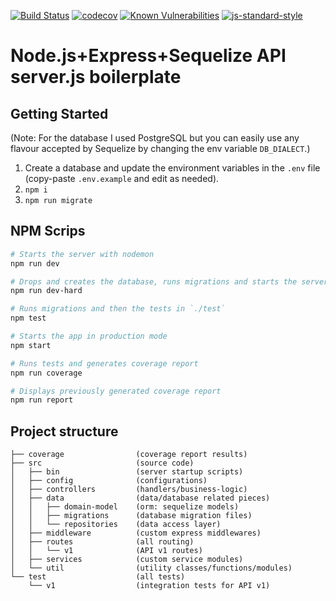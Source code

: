 
[![Build Status](https://travis-ci.org/s1moe2/express-api-boilerplate.svg?branch=master)](https://travis-ci.org/s1moe2/express-api-boilerplate)
[![codecov](https://codecov.io/gh/s1moe2/express-api-boilerplate/branch/master/graph/badge.svg)](https://codecov.io/gh/s1moe2/express-api-boilerplate)
[![Known Vulnerabilities](https://snyk.io/test/github/s1moe2/express-api-boilerplate/badge.svg?targetFile=package.json)](https://snyk.io/test/github/s1moe2/express-api-boilerplate?targetFile=package.json)
[![js-standard-style](https://img.shields.io/badge/code%20style-standard-brightgreen.svg)](http://standardjs.com)


# Node.js+Express+Sequelize API server.js boilerplate

## Getting Started
(Note: For the database I used PostgreSQL but you can easily use any flavour accepted by Sequelize by changing the env variable `DB_DIALECT`.)

1. Create a database and update the environment variables in the `.env` file (copy-paste `.env.example` and edit as needed).
3. `npm i`
2. `npm run migrate`


## NPM Scrips
```bash
# Starts the server with nodemon
npm run dev

# Drops and creates the database, runs migrations and starts the server with nodemon
npm run dev-hard

# Runs migrations and then the tests in `./test`
npm test

# Starts the app in production mode
npm start

# Runs tests and generates coverage report
npm run coverage

# Displays previously generated coverage report
npm run report
```


## Project structure
```
├── coverage  				(coverage report results)
├── src						(source code)
│   ├── bin					(server startup scripts)
│   ├── config				(configurations)
│   ├── controllers			(handlers/business-logic)
│   ├── data				(data/database related pieces)
│   │   ├── domain-model	(orm: sequelize models)
│   │   ├── migrations		(database migration files)
│   │   └── repositories	(data access layer)
│   ├── middleware			(custom express middlewares)
│   ├── routes				(all routing)
│   │   └── v1				(API v1 routes)
│   ├── services			(custom service modules)
│   └── util				(utility classes/functions/modules)
└── test					(all tests)
    └── v1					(integration tests for API v1)
```
